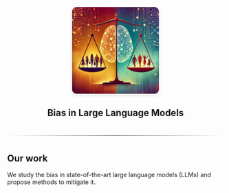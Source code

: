 <div align="center">
  <img src="logo.jpeg" alt="Bias" style="border-radius: 5%; width: 40%; height: auto; box-shadow: 0 4px 8px rgba(0, 0, 0, 0.1);">
</div>

<h2 align="center">Bias in Large Language Models</h2>

<hr style="border: none; height: 1px; background: linear-gradient(to right, rgba(0, 0, 0, 0), rgba(0, 0, 0, 0.75), rgba(0, 0, 0, 0)); margin: 40px 0;">

## Our work

We study the bias in state-of-the-art large language models (LLMs) and propose methods to mitigate it.

<!-- ## Publication

- [Investigating Subtler Biases in LLMs: Ageism, Beauty, Institutional, and Nationality Bias in Generative Models](https://arxiv.org/abs/2309.08902)
- ["Global is Good, Local is Bad?": Understanding Brand Bias in LLMs](https://arxiv.org/abs/2406.13997)

## Team

Contact for work

- Gene Louis Kim: genekim@usf.edu
- Mahammed Kamruzzaman: kamruzzaman1@usf.edu
- Hieu Nguyen: hieuminhnguyen@usf.edu -->
